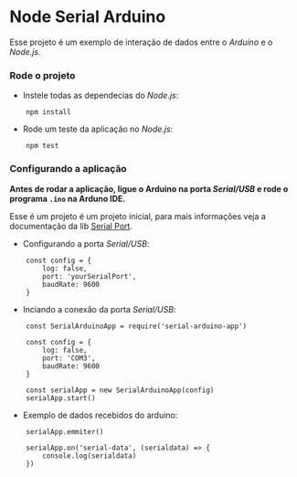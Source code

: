 # Node Serial Arduino
Esse projeto é um exemplo de interação de dados entre o *Arduino* e o *Node.js*.

### Rode o projeto
- Instele todas as dependecias do *Node.js*:
```
    npm install
```
- Rode um teste da aplicação no *Node.js*:
```
    npm test
```

### Configurando a aplicação
**Antes de rodar a aplicação, ligue o Arduino na porta *Serial/USB* e rode o programa `.ino` na Arduno IDE.**

Esse é um projeto é um projeto inicial, para mais informações veja a documentação da lib [Serial Port](https://serialport.io/docs/guide-about).

- Configurando a porta *Serial/USB*:
```
    const config = { 
        log: false, 
        port: 'yourSerialPort', 
        baudRate: 9600 
    }
```

- Inciando a conexão da porta *Serial/USB*:
```
    const SerialArduinoApp = require('serial-arduino-app')

    const config = { 
        log: false, 
        port: 'COM3', 
        baudRate: 9600 
    }

    const serialApp = new SerialArduinoApp(config)
    serialApp.start()
```

-  Exemplo de dados recebidos do arduino:
```
    serialApp.emmiter()

    serialApp.on('serial-data', (serialdata) => {
        console.log(serialdata)
    })
```

